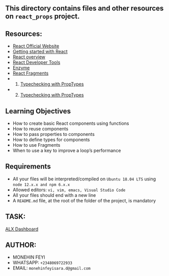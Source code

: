 ## This directory contains files and other resources on ``react_props`` project.

## Resources:

* [React Official Website](https://react.dev/)
* [Getting started with React](https://www.taniarascia.com/getting-started-with-react/)
* [React overview](https://react.dev/docs/getting-started.html)
* [React Developer Tools](https://chrome.google.com/webstore/detail/react-developer-tools/fmkadmapgofadopljbjfkapdkoienihi)
* [Enzyme](https://enzymejs.github.io/enzyme/docs/api/shallow.html)
* [React Fragments](https://www.geeksforgeeks.org/reactjs-fragments/)
* 1. [Typechecking with PropTypes](https://www.geeksforgeeks.org/reactjs-typechecking-with-proptypes-set-1/)
* 2. [Typechecking with PropTypes](https://legacy.reactjs.org/docs/typechecking-with-proptypes.html)

## Learning Objectives
* How to create basic React components using functions
* How to reuse components
* How to pass properties to components
* How to define types for components
* How to use Fragments
* When to use a key to improve a loop’s performance

## Requirements
- All your files will be interpreted/compiled on ``Ubuntu 18.04 LTS`` using ``node 12.x.x and npm 6.x.x``
- Allowed editors: ``vi, vim, emacs, Visual Studio Code``
- All your files should end with a new line
- A ``README.md`` file, at the root of the folder of the project, is mandatory

## TASK:
[ALX Dashboard](https://intranet.alxswe.com/projects/1197)

## AUTHOR: 
- MONEHIN FEYI
- WHATSAPP: ``+2348069722933``
- EMAIL: ``monehinfeyisara.d@gmail.com``
